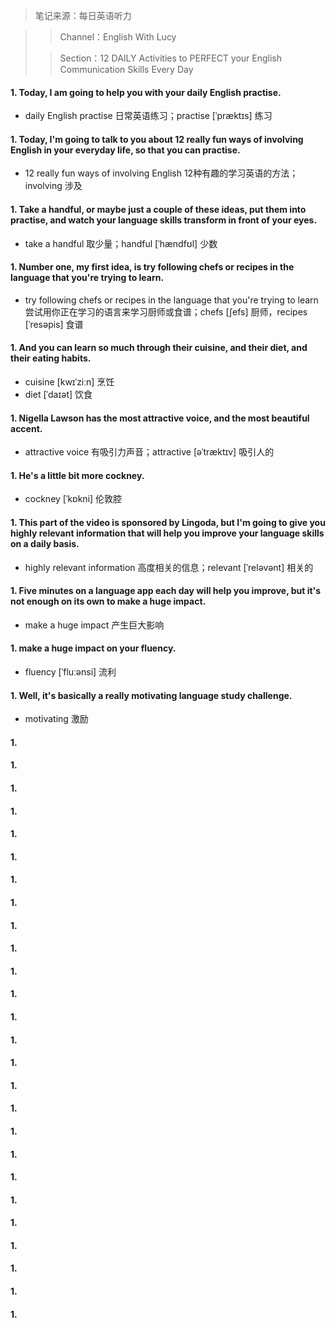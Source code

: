 > 笔记来源：每日英语听力

> > Channel：English With Lucy
>
> > Section：12 DAILY Activities to PERFECT your English Communication Skills Every Day

#### 1. Today, I am going to help you with your daily English practise.

- daily English practise 日常英语练习；practise [ˈpræktɪs] 练习

#### 1. Today, I'm going to talk to you about 12 really fun ways of involving English in your everyday life, so that you can practise.

- 12 really fun ways of involving English 12种有趣的学习英语的方法；involving 涉及

#### 1. Take a handful, or maybe just a couple of these ideas, put them into practise, and watch your language skills transform in front of your eyes.

- take a handful 取少量；handful [ˈhændfʊl] 少数

#### 1. Number one, my first idea, is try following chefs or recipes in the language that you're trying to learn.

- try following chefs or recipes in the language that you're trying to learn 尝试用你正在学习的语言来学习厨师或食谱；chefs [ʃefs] 厨师，recipes [ˈresəpis] 食谱

#### 1. And you can learn so much through their cuisine, and their diet, and their eating habits.

- cuisine [kwɪˈziːn] 烹饪
- diet [ˈdaɪət] 饮食

#### 1. Nigella Lawson has the most attractive voice, and the most beautiful accent.

-  attractive voice 有吸引力声音；attractive [əˈtræktɪv] 吸引人的

#### 1. He's a little bit more cockney.

- cockney [ˈkɒkni] 伦敦腔

#### 1. This part of the video is sponsored by Lingoda, but I'm going to give you highly relevant information that will help you improve your language skills on a daily basis.

- highly relevant information 高度相关的信息；relevant [ˈreləvənt]   相关的

#### 1. Five minutes on a language app each day will help you improve, but it's not enough on its own to make a huge impact.

- make a huge impact 产生巨大影响

#### 1. make a huge impact on your fluency.

- fluency [ˈfluːənsi] 流利

#### 1. Well, it's basically a really motivating language study challenge.

- motivating 激励

#### 1.

#### 1.

#### 1.

#### 1.

#### 1.

#### 1.

#### 1.

#### 1.

#### 1.

#### 1.

#### 1.

#### 1.

#### 1.

#### 1.

#### 1.

#### 1.

#### 1.

#### 1.

#### 1.

#### 1.

#### 1.

#### 1.

#### 1.

#### 1.

#### 1.

#### 1.